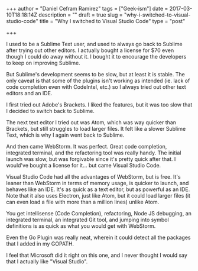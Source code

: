 +++
author = "Daniel Cefram Ramirez"
tags = ["Geek-ism"]
date = 2017-03-10T18:18:14Z
description = ""
draft = true
slug = "why-i-switched-to-visual-studio-code"
title = "Why I switched to Visual Studio Code"
type = "post"

+++

I used to be a Sublime Text user, and used to always go back to Sublime after trying out other editors. I actually bought a license for $70 even though I could do away without it. I bought it to encourage the developers to keep on improving Sublime.

But Sublime's development seems to be slow, but at least it is stable. The only caveat is that some of the plugins isn't working as intended (ie. lack of code completion even with CodeIntel, etc.) so I always tried out other text editors and an IDE.

I first tried out Adobe's Brackets. I liked the features, but it was too slow that I decided to switch back to Sublime.

The next text editor I tried out was Atom, which was way quicker than Brackets, but still struggles to load larger files. It felt like a slower Sublime Text, which is why I again went back to Sublime.

And then came WebStorm. It was perfect. Great code completion, integrated terminal, and the refactoring tool was really handy. The initial launch was slow, but was forgivable since it's pretty quick after that. I would've bought a license for it... but came Visual Studio Code.

Visual Studio Code had all the advantages of WebStorm, but is free. It's leaner than WebStorm in terms of memory usage, is quicker to launch, and behaves like an IDE. It's as quick as a text editor, but as powerful as an IDE. Note that it also uses Electron, just like Atom, but it could load larger files (it can even load a file with more than a million lines) unlike Atom.

You get intellisense (Code Completion), refactoring, Node JS debugging, an integrated terminal, an integrated Git tool, and jumping into symbol definitions is as quick as what you would get with WebStorm.

Even the Go Plugin was really neat, wherein it could detect all the packages that I added in my GOPATH.

I feel that Microsoft did it right on this one, and I never thought I would say that I actually like "Visual Studio".
